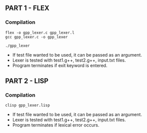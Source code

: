 ## PART 1 - FLEX  
### Compilation
```
flex -o gpp_lexer.c gpp_lexer.l  
gcc gpp_lexer.c -o gpp_lexer  
```

```./gpp_lexer```  
  
- If test file wanted to be used, it can be passed as an argument.
- Lexer is tested with test1.g++, test2.g++, input.txt files.
- Program terminates if exit keyword is entered.

## PART 2 - LISP  
### Compilation  
```clisp gpp_lexer.lisp```  

- If test file wanted to be used, it can be passed as an argument.
- Lexer is tested with test1.g++, test2.g++, input.txt files.
- Program terminates if lexical error occurs.  
